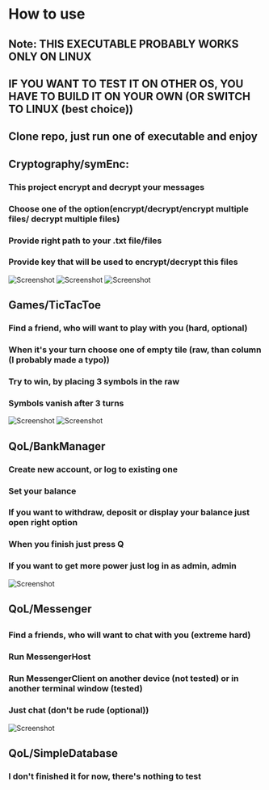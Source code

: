<h1>How to use</h1>
<h2>Note: THIS EXECUTABLE PROBABLY WORKS ONLY ON LINUX</h2>
<h2>IF YOU WANT TO TEST IT ON OTHER OS, YOU HAVE TO BUILD IT ON YOUR OWN (OR SWITCH TO LINUX (best choice))</h2> 
<h2>Clone repo, just run one of executable and enjoy</h2>

<h2>Cryptography/symEnc:</h2>
<h3>This project encrypt and decrypt your messages</h2>
<h3>Choose one of the option(encrypt/decrypt/encrypt multiple files/ decrypt multiple files)</h3>
<h3>Provide right path to your .txt file/files<h3>
<h3>Provide key that will be used to encrypt/decrypt this files</h3>

![Screenshot](https://cloud-7il40k39t-hack-club-bot.vercel.app/0screenshot_from_2024-08-29_20-38-49.png)
![Screenshot](https://cloud-7il40k39t-hack-club-bot.vercel.app/3screenshot_from_2024-08-29_20-37-45.png)
![Screenshot](https://cloud-7il40k39t-hack-club-bot.vercel.app/4screenshot_from_2024-08-29_20-39-35.png)
<h2>Games/TicTacToe</h2>
<h3>Find a friend, who will want to play with you (hard, optional)</h3>
<h3>When it's your turn choose one of empty tile (raw, than column (I probably made a typo))</h3>
<h3>Try to win, by placing 3 symbols in the raw</h3>
<h3>Symbols vanish after 3 turns</h3>

![Screenshot](https://cloud-7il40k39t-hack-club-bot.vercel.app/5screenshot_from_2024-08-29_20-40-07.png)
![Screenshot](https://cloud-7il40k39t-hack-club-bot.vercel.app/6screenshot_from_2024-08-29_20-40-14.png)
<h2>QoL/BankManager</h2>
<h3>Create new account, or log to existing one</h3>
<h3>Set your balance</h3>
<h3>If you want to withdraw, deposit or display your balance just open right option</h3>
<h3>When you finish just press Q</h3>
<h3>If you want to get more power just log in as admin, admin</h3>

![Screenshot](https://cloud-7il40k39t-hack-club-bot.vercel.app/2screenshot_from_2024-08-29_20-41-29.png)
<h2>QoL/Messenger<h2>
<h3>Find a friends, who will want to chat with you (extreme hard)</h3>
<h3>Run MessengerHost</h3> 
<h3>Run MessengerClient on another device (not tested) or in another terminal window (tested)</h3>
<h3>Just chat (don't be rude (optional))</h3>

![Screenshot](https://cloud-7il40k39t-hack-club-bot.vercel.app/7screenshot_from_2024-08-29_20-45-49.png)
<h2>QoL/SimpleDatabase</h2>
<h3>I don't finished it for now, there's nothing to test</h3>